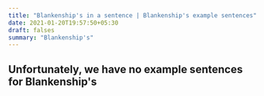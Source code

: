 ```yaml
---
title: "Blankenship's in a sentence | Blankenship's example sentences"
date: 2021-01-20T19:57:50+05:30
draft: falses
summary: "Blankenship's"
---
```

## Unfortunately, we have no example sentences for Blankenship's                 
